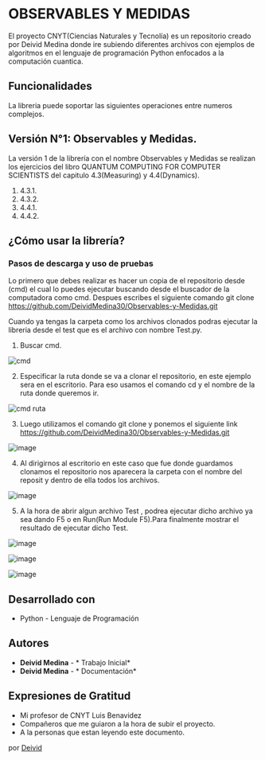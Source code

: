 # OBSERVABLES Y MEDIDAS
El proyecto CNYT(Ciencias Naturales y Tecnolía)  es un repositorio creado por Deivid Medina donde ire subiendo diferentes archivos con ejemplos de algoritmos en el lenguaje de programación  Python enfocados a la computación cuantica.

## Funcionalidades
La libreria puede soportar las siguientes operaciones entre numeros complejos.

## Versión N°1: Observables y Medidas.
La versión 1 de la librería con el nombre Observables y Medidas se realizan los ejercicios del libro QUANTUM COMPUTING FOR COMPUTER SCIENTISTS del capitulo 4.3(Measuring) y 4.4(Dynamics).
1. 4.3.1.
2. 4.3.2.
3. 4.4.1.
4. 4.4.2.

## ¿Cómo usar la librería?

### Pasos de descarga y uso de pruebas
Lo primero que debes realizar es hacer un copia de el repositorio desde (cmd) el cual lo puedes ejecutar buscando desde el buscador de la computadora como cmd.
Despues escribes el siguiente comando git clone https://github.com/DeividMedina30/Observables-y-Medidas.git

Cuando ya tengas la carpeta como los archivos clonados podras ejecutar la libreria desde el test que es el archivo con nombre Test.py.

1. Buscar cmd.

![cmd](https://user-images.githubusercontent.com/59977494/75005159-86d2ff80-543b-11ea-9d10-391a2e045fa9.PNG)

2. Especificar la ruta donde se va a  clonar el repositorio, en este ejemplo sera en el escritorio. Para eso usamos el comando cd y el nombre de la ruta donde queremos ir.

![cmd ruta](https://user-images.githubusercontent.com/59977494/75005307-f943df80-543b-11ea-81ea-9ae97daaa588.PNG)

3. Luego utilizamos el comando git clone y ponemos el siguiente link  https://github.com/DeividMedina30/Observables-y-Medidas.git

![image](https://user-images.githubusercontent.com/59977494/78088935-5c098e80-738b-11ea-9ccd-47febf2b03b3.png)

4. Al dirigirnos al escritorio en este caso que fue donde guardamos clonamos el repositorio nos aparecera la carpeta con el nombre del reposit y dentro de ella todos los archivos.

![image](https://user-images.githubusercontent.com/59977494/78089054-bf93bc00-738b-11ea-85ec-266268228d8c.png)

5. A la hora de abrir algun archivo Test , podrea ejecutar dicho archivo ya sea dando F5 o  en Run(Run Module F5).Para finalmente mostrar el resultado de ejecutar dicho Test.

![image](https://user-images.githubusercontent.com/59977494/78088193-06cc7d80-7389-11ea-9e48-33f4f3c90359.png)

![image](https://user-images.githubusercontent.com/59977494/78088258-38454900-7389-11ea-8b5d-d69427ee02d7.png)

![image](https://user-images.githubusercontent.com/59977494/78088280-47c49200-7389-11ea-9dc2-c9baf3c17285.png)

## Desarrollado con
- Python - Lenguaje de Programación

## Autores 

* **Deivid Medina** - *  Trabajo Inicial*
* **Deivid Medina** - * Documentación*

## Expresiones de Gratitud 

* Mi profesor de CNYT  Luis Benavidez
* Compañeros que me guiaron a la hora de subir el proyecto.
* A la personas que estan leyendo este documento.

por [Deivid](https://gist.github.com/DeividMedina30)
